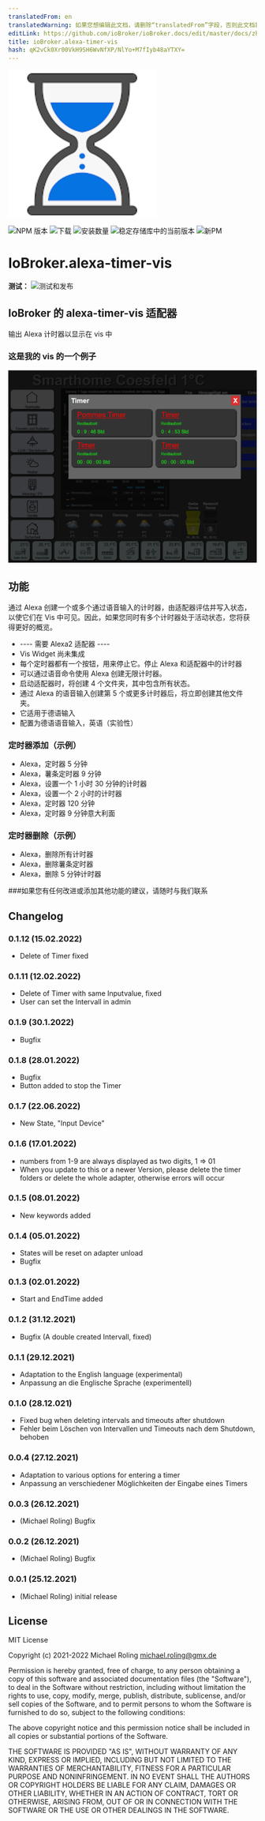 ```yaml
---
translatedFrom: en
translatedWarning: 如果您想编辑此文档，请删除“translatedFrom”字段，否则此文档将再次自动翻译
editLink: https://github.com/ioBroker/ioBroker.docs/edit/master/docs/zh-cn/adapterref/iobroker.alexa-timer-vis/README.md
title: ioBroker.alexa-timer-vis
hash: qK2vCk0Xr00VkH9SH6WvNfXP/NlYo+M7fIyb48aYTXY=
---
```

![标识](../../../en/adapterref/iobroker.alexa-timer-vis/admin/alexa-timer-vis.png)

![NPM 版本](https://img.shields.io/npm/v/iobroker.alexa-timer-vis.svg)
![下载](https://img.shields.io/npm/dm/iobroker.alexa-timer-vis.svg)
![安装数量](https://iobroker.live/badges/alexa-timer-vis-installed.svg)
![稳定存储库中的当前版本](https://iobroker.live/badges/alexa-timer-vis-stable.svg)
![新PM](https://nodei.co/npm/iobroker.alexa-timer-vis.png?downloads=true)

# IoBroker.alexa-timer-vis
**测试：** ![测试和发布](https://github.com/MiRo1310/ioBroker.alexa-timer-vis/workflows/Test%20and%20Release/badge.svg)

## IoBroker 的 alexa-timer-vis 适配器
输出 Alexa 计时器以显示在 vis 中

### 这是我的 vis 的一个例子
![](../../../en/adapterref/iobroker.alexa-timer-vis/admin/timer.png)

## 功能
通过 Alexa 创建一个或多个通过语音输入的计时器，由适配器评估并写入状态，以使它们在 Vis 中可见。因此，如果您同时有多个计时器处于活动状态，您将获得更好的概览。

* ---- 需要 Alexa2 适配器 ----
* Vis Widget 尚未集成
* 每个定时器都有一个按钮，用来停止它。停止 Alexa 和适配器中的计时器
* 可以通过语音命令使用 Alexa 创建无限计时器。
* 启动适配器时，将创建 4 个文件夹，其中包含所有状态。
* 通过 Alexa 的语音输入创建第 5 个或更多计时器后，将立即创建其他文件夹。
* 它适用于德语输入
* 配置为德语语音输入，英语（实验性）

### 定时器添加（示例）
* Alexa，定时器 5 分钟
* Alexa，薯条定时器 9 分钟
* Alexa，设置一个 1 小时 30 分钟的计时器
* Alexa，设置一个 2 小时的计时器
* Alexa，定时器 120 分钟
* Alexa，定时器 9 分钟意大利面

### 定时器删除（示例）
* Alexa，删除所有计时器
* Alexa，删除薯条定时器
* Alexa，删除 5 分钟计时器

###如果您有任何改进或添加其他功能的建议，请随时与我们联系

## Changelog
### 0.1.12 (15.02.2022)
* Delete of Timer fixed
### 0.1.11 (12.02.2022)
* Delete of Timer with same Inputvalue, fixed
* User can set the Intervall in admin
### 0.1.9 (30.1.2022)
* Bugfix
### 0.1.8 (28.01.2022)
* Bugfix
* Button added to stop the Timer
### 0.1.7 (22.06.2022)
* New State, "Input Device"
### 0.1.6 (17.01.2022)
* numbers from 1-9 are always displayed as two digits, 1 => 01
* When you update to this or a newer Version, please delete the timer folders or delete the whole adapter, otherwise errors will occur
### 0.1.5 (08.01.2022)
* New keywords added
### 0.1.4 (05.01.2022)
* States will be reset on adapter unload
* Bugfix
### 0.1.3 (02.01.2022)
* Start and EndTime added
### 0.1.2 (31.12.2021)
* Bugfix (A double created Intervall, fixed)
### 0.1.1 (29.12.2021)
* Adaptation to the English language (experimental)
* Anpassung an die Englische Sprache (experimentell)
### 0.1.0 (28.12.021)
* Fixed bug when deleting intervals and timeouts after shutdown
* Fehler beim Löschen von Intervallen und Timeouts nach dem Shutdown, behoben
### 0.0.4 (27.12.2021)
* Adaptation to various options for entering a timer
* Anpassung an verschiedener Möglichkeiten der Eingabe eines Timers
### 0.0.3 (26.12.2021)
* (Michael Roling) Bugfix
### 0.0.2 (26.12.2021)
* (Michael Roling) Bugfix
### 0.0.1 (25.12.2021)
* (Michael Roling) initial release

## License
MIT License

Copyright (c) 2021-2022 Michael Roling <michael.roling@gmx.de>

Permission is hereby granted, free of charge, to any person obtaining a copy
of this software and associated documentation files (the "Software"), to deal
in the Software without restriction, including without limitation the rights
to use, copy, modify, merge, publish, distribute, sublicense, and/or sell
copies of the Software, and to permit persons to whom the Software is
furnished to do so, subject to the following conditions:

The above copyright notice and this permission notice shall be included in all
copies or substantial portions of the Software.

THE SOFTWARE IS PROVIDED "AS IS", WITHOUT WARRANTY OF ANY KIND, EXPRESS OR
IMPLIED, INCLUDING BUT NOT LIMITED TO THE WARRANTIES OF MERCHANTABILITY,
FITNESS FOR A PARTICULAR PURPOSE AND NONINFRINGEMENT. IN NO EVENT SHALL THE
AUTHORS OR COPYRIGHT HOLDERS BE LIABLE FOR ANY CLAIM, DAMAGES OR OTHER
LIABILITY, WHETHER IN AN ACTION OF CONTRACT, TORT OR OTHERWISE, ARISING FROM,
OUT OF OR IN CONNECTION WITH THE SOFTWARE OR THE USE OR OTHER DEALINGS IN THE
SOFTWARE.